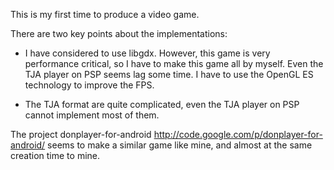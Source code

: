 This is my first time to produce a video game.

There are two key points about the implementations:

  * I have considered to use libgdx. However, this game is very performance critical, so I have to make this game all by myself. Even the TJA player on PSP seems lag some time. I have to use the OpenGL ES technology to improve the FPS.

  * The TJA format are quite complicated, even the TJA player on PSP cannot implement most of them.

The project donplayer-for-android http://code.google.com/p/donplayer-for-android/ seems to make a similar game like mine, and almost at the same creation time to mine.